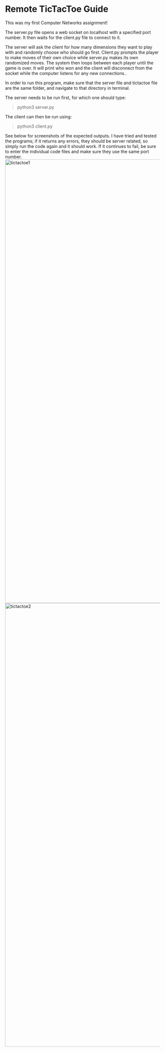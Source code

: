 Remote TicTacToe Guide
===
This was my first Computer Networks assignment!

The server.py file opens a web socket on localhost with a specified port number. It then waits for the client.py file to connect to it.

The server will ask the client for how many dimensions they want to play with and randomly choose who should go first. Client.py prompts the player to make moves of their own choice while server.py makes its own randomized moves. The system then loops between each player until the game is over. It will print who won and the client will disconnect from the socket while the computer listens for any new connections..

In order to run this program, make sure that the server file and tictactoe file are the same folder, and navigate to that directory in terminal. 

The server needs to be run first, for which one should type:
>python3 server.py

The client can then be run using:
>python3 client.py

See below for screenshots of the expected outputs. I have tried and tested the programs; if it returns any errors, they should be server related, so simply run the code again and it should work. If it continues to fail, be sure to enter the individual code files and make sure they use the same port number.
<img width="1440" alt="tictactoe1" src="https://user-images.githubusercontent.com/124002750/222592983-2b3adc11-234c-460a-a45e-a1796ca6db2e.png">
<img width="1440" alt="tictactoe2" src="https://user-images.githubusercontent.com/124002750/222593006-99c55669-818d-4a2a-b5c5-76b63978719e.png">
